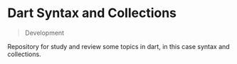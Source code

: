 # Dart Syntax and Collections

> Development

Repository for study and review some topics in dart, in this case syntax and collections.